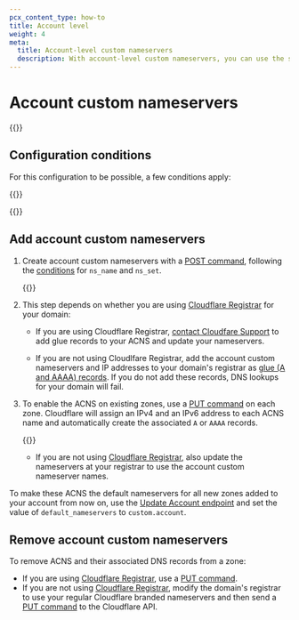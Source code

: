 ```yaml
---
pcx_content_type: how-to
title: Account level
weight: 4
meta:
  title: Account-level custom nameservers
  description: With account-level custom nameservers, you can use the same custom nameservers for different zones in the account. The domain or domains that provide the nameservers names do not have to exist as zones in Cloudflare.
---
```


# Account custom nameservers

{{<render file="_acns-tcns-intro.md" withParameters="Account;;A;;account;;zones;;account " >}}

## Configuration conditions

For this configuration to be possible, a few conditions apply:

{{<render file="_acns-tcns-conditions.md" withParameters="account;;you;;You" >}}

{{<render file="_acns-tcns-byoip.md" withParameters="Account;;account" >}}

## Add account custom nameservers

1. Create account custom nameservers with a [POST command](/api/operations/account-level-custom-nameservers-add-account-custom-nameserver), following the [conditions](#configuration-conditions) for `ns_name` and `ns_set`.

    {{<render file="_ns-set-omission-callout.md">}}

2. This step depends on whether you are using [Cloudflare Registrar](/registrar/) for your domain:

    * If you are using Cloudflare Registrar, [contact Cloudfare Support](/support/troubleshooting/general-troubleshooting/contacting-cloudflare-support/) to add glue records to your ACNS and update your nameservers.

    * If you are not using Cloudlfare Registrar, add the account custom nameservers and IP addresses to your domain's registrar as [glue (A and AAAA) records](https://www.ietf.org/rfc/rfc1912.txt). If you do not add these records, DNS lookups for your domain will fail.

3. To enable the ACNS on existing zones, use a [PUT command](/api/operations/account-level-custom-nameservers-usage-for-a-zone-set-account-custom-nameserver-related-zone-metadata) on each zone. Cloudflare will assign an IPv4 and an IPv6 address to each ACNS name and automatically create the associated `A` or `AAAA` records.

    {{<render file="_ns-set-omission-callout.md">}}
    
    * If you are not using [Cloudflare Registrar](/registrar/), also update the nameservers at your registrar to use the account custom nameserver names.

To make these ACNS the default nameservers for all new zones added to your account from now on, use the [Update Account endpoint](/api/operations/accounts-update-account) and set the value of `default_nameservers` to `custom.account`.

## Remove account custom nameservers

To remove ACNS and their associated DNS records from a zone:

  * If you are using [Cloudflare Registrar](/registrar/), use a [PUT command](/api/operations/account-level-custom-nameservers-usage-for-a-zone-set-account-custom-nameserver-related-zone-metadata).
  * If you are not using [Cloudflare Registrar](/registrar/), modify the domain's registrar to use your regular Cloudflare branded nameservers and then send a [PUT command](/api/operations/account-level-custom-nameservers-usage-for-a-zone-set-account-custom-nameserver-related-zone-metadata) to the Cloudflare API.